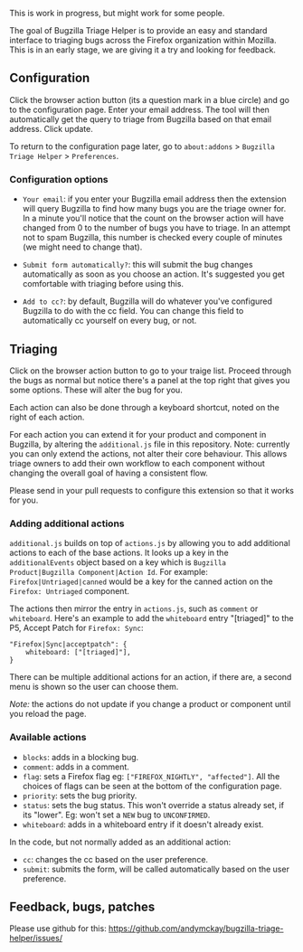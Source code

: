 This is work in progress, but might work for some people.

The goal of Bugzilla Triage Helper is to provide an easy and standard interface to triaging bugs across the Firefox organization within Mozilla. This is in an early stage, we are giving it a try and looking for feedback.

## Configuration

Click the browser action button (its a question mark in a blue circle) and go to the configuration page. Enter your email address. The tool will then automatically get the query to triage from Bugzilla based on that email address. Click update.

To return to the configuration page later, go to `about:addons` > `Bugzilla Triage Helper` > `Preferences`.

### Configuration options

* `Your email`: if you enter your Bugzilla email address then the extension will query Bugzilla to find how many bugs you are the triage owner for. In a minute you'll notice that the count on the browser action will have changed from 0 to the number of bugs you have to triage. In an attempt not to spam Bugzilla, this number is checked every couple of minutes (we might need to change that).

* `Submit form automatically?`: this will submit the bug changes automatically as soon as you choose an action. It's suggested you get comfortable with triaging before using this.

* `Add to cc?`: by default, Bugzilla will do whatever you've configured Bugzilla to do with the cc field. You can change this field to automatically cc yourself on every bug, or not.

## Triaging

Click on the browser action button to go to your traige list. Proceed through the bugs as normal but notice there's a panel at the top right that gives you some options. These will alter the bug for you.

Each action can also be done through a keyboard shortcut, noted on the right of each action.

For each action you can extend it for your product and component in Bugzilla, by altering the `additional.js` file in this repository. Note: currently you can only extend the actions, not alter their core behaviour. This allows triage owners to add their own workflow to each component without changing the overall goal of having a consistent flow.

Please send in your pull requests to configure this extension so that it works for you.

### Adding additional actions

`additional.js` builds on top of `actions.js` by allowing you to add additional actions to each of the base actions. It looks up a key in the `additionalEvents` object based on a key which is `Bugzilla Product|Bugzilla Component|Action Id`. For example: `Firefox|Untriaged|canned` would be a key for the canned action on the `Firefox: Untriaged` component.

The actions then mirror the entry in `actions.js`, such as `comment` or `whiteboard`. Here's an example to add the `whiteboard` entry "[triaged]" to the P5, Accept Patch for `Firefox: Sync`:

```
"Firefox|Sync|acceptpatch": {
    whiteboard: ["[triaged]"],
}
```

There can be multiple additional actions for an action, if there are, a second menu is shown so the user can choose them.

*Note:* the actions do not update if you change a product or component until you reload the page.

### Available actions

* `blocks`: adds in a blocking bug.
* `comment`: adds in a comment.
* `flag`: sets a Firefox flag eg: `["FIREFOX_NIGHTLY", "affected"]`. All the choices of flags can be seen at the bottom of the configuration page.
* `priority`: sets the bug priority.
* `status`: sets the bug status. This won't override a status already set, if its "lower". Eg: won't set a `NEW` bug to `UNCONFIRMED`.
* `whiteboard`: adds in a whiteboard entry if it doesn't already exist.

In the code, but not normally added as an additional action:

* `cc`: changes the cc based on the user preference.
* `submit`: submits the form, will be called automatically based on the user preference.

## Feedback, bugs, patches

Please use github for this: https://github.com/andymckay/bugzilla-triage-helper/issues/
